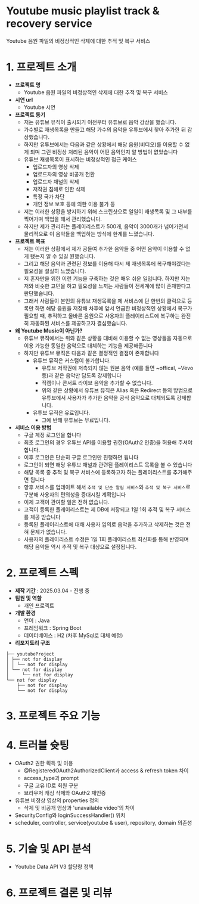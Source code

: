 # Youtube music playlist track & recovery service
Youtube 음원 파일의 비정상적인 삭제에 대한 추적 및 복구 서비스

# 1. 프로젝트 소개
- **프로젝트 명**
  - Youtube 음원 파일의 비정상적인 삭제에 대한 추적 및 복구 서비스
- **시연 url**
  - Youtube 시연
- **프로젝트 동기**
  - 저는 유튜브 뮤직이 출시되기 이전부터 유튜브로 음악 강상을 했습니다. 
  - 가수별로 재생목록을 만들고 해당 가수의 음악을 유튜브에서 찾아 추가한 뒤 감상했습니다.
  - 하지만 유튜브에서는 다음과 같은 상황에서 해당 음원(비디오)를 이용할 수 없게 되며 그런 비정상 처리된 음악이 어떤 음악인지 알 방법이 없었습니다
  - 유튜브 재생목록이 표시하는 비정상적인 접근 케이스
    - 업로드자의 영상 삭제
    - 업로드자의 영상 비공개 전환
    - 업로드자 채널의 삭제
    - 저작권 침해로 인한 삭제
    - 특정 국가 차단
    - 개인 정보 보호 등에 의한 이용 불가 등
  - 저는 이러한 상황을 방지하기 위해 스크린샷으로 일일이 재생목록 및 그 내부를 찍어가며 백업을 해서 관리했습니다.
  - 하지만 제가 관리하는 플레이리스트가 500개, 음악이 3000개가 넘어가면서 물리적으로 이 음악들을 백업하는 방식에 한계를 느꼈습니다.
- **프로젝트 목표**
  - 저는 이러한 상황에서 제가 공들여 추가한 음악들 중 어떤 음악이 이용할 수 없게 됐는지 알 수 있길 원했습니다.
  - 그리고 해당 음악과 관련된 정보를 이용해 다시 제 재생목록에 복구해야겠다는 필요성을 절실히 느꼈습니다.
  - 저 혼자만을 위한 이런 기능을 구축하는 것은 매우 쉬운 일입니다. 하지만 저는 저와 비슷한 고민을 하고 필요성을 느끼는 사람들이 전세계에 많이 존재한다고 판단했습니다.
  - 그래서 사람들이 본인의 유튜브 재생목록을 제 서비스에 단 한번의 클릭으로 등록만 하면 해당 음원을 저장해 차후에 앞서 언급한 비정상적인 상황에서 복구가 필요할 때, 추적하고 올바른 음원으로 사용자의 플레이리스트에 복구하는 완전히 자동화된 서비스를 제공하고자 결심했습니다.
- **왜 Youtube Music이 아닌가?**
  - 유튜브 뮤직에서는 위와 같은 상황을 대비해 이용할 수 없는 영상들을 자동으로 이용 가능한 동일한 음악으로 대체하는 기능을 제공해줍니다
  - 하지만 유튜브 뮤직은 다음과 같은 결정적인 결점이 존재합니다
    - 유튜브 뮤직은 커스텀이 불가합니다.
      - 유튜브 저작권에 저촉되지 않는 원본 음악 (예를 들면 ~offical, ~Vevo 등)과 같은 음악만 담도록 강제합니다
      - 직캠이나 콘서트 라이브 음악을 추가할 수 없습니다.
      - 위와 같은 상황에서 유튜브 뮤직은 Alias 혹은 Redirect 등의 방법으로 유튜브에서 사용자가 추가한 음악을 공식 음악으로 대체되도록 강제합니다.
    - 유튜브 뮤직은 유료입니다.
      - 그에 반해 유튜브는 무료입니다.
- **서비스 이용 방법**
  - 구글 계정 로그인을 합니다
  - 최초 로그인의 경우 유튜브 API를 이용할 권한(OAuth2 인증)을 허용해 주셔야 합니다. 
  - 이후 로그인은 단순히 구글 로그인만 진행하면 됩니다
  - 로그인이 되면 해당 유튜브 채널과 관련된 플레이리스트 목록을 볼 수 있습니다
  - 해당 목록 중 추적 및 복구 서비스에 등록하고자 하는 플레이리스트를 추가해주면 됩니다
  - 향후 서비스를 업데이트 해서 `추적 및 단순 알림 서비스`와 `추적 및 복구 서비스`로 구분해 사용자의 편의성을 증대시킬 계획입니다
  - 이제 고객이 관여할 일은 전혀 없습니다. 
  - 고객이 등록한 플레이리스트는 제 DB에 저장되고 1일 1회 추적 및 복구 서비스를 제공 받습니다
  - 등록된 플레이리스트에 대해 사용자 임의로 음악을 추가하고 삭제하는 것은 전혀 문제가 없습니다. 
  - 사용자의 플레이리스트 수정은 1일 1회 플레이리스트 최신화를 통해 반영되며 해당 음악들 역시 추적 및 복구 대상으로 설정됩니다.
# 2. 프로젝트 스펙
- **제작 기간** : 2025.03.04 - 진행 중
- **팀원 및 역할**
  - 개인 프로젝트
- **개발 환경**
  - 언어 : Java
  - 프레임워크 : Spring Boot
  - 데이터베이스 : H2 (차후 MySql로 대체 예정)
- **리포지토리 구조**
```
├── youtubeProject
│ ├── not for display
│ │ └── not for display
│ └── not for display
│     └── not for display
└── not for display
    ├── not for display
    └── not for display
```
# 3. 프로젝트 주요 기능
# 4. 트러블 슛팅
- OAuth2 권한 획득 및 이용
  - @RegisteredOAuth2AuthorizedClient과 access & refresh token 차이
  - access_type과 prompt
  - 구글 고유 ID로 회원 구분
  - 브라우저 캐싱 삭제와 OAuth2 재인증
- 유튜브 비정상 영상의 properties 정의
  - 삭제 및 비공개 영상과 'unavailable video'의 차이
- SecurityConfig와 loginSuccessHandler() 위치
- scheduler, controller, service(youtube & user), repository, domain 의존성
# 5. 기술 및 API 분석
- Youtube Data API V3 할당량 정책
# 6. 프로젝트 결론 및 리뷰

